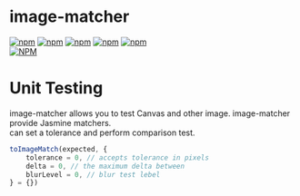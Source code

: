 # image-matcher

[![npm](https://img.shields.io/npm/l/image-matcher.svg)](https://www.npmjs.com/package/image-matcher)
[![npm](https://img.shields.io/npm/v/image-matcher.svg)](https://www.npmjs.com/package/image-matcher)
[![npm](https://img.shields.io/npm/dm/image-matcher.svg)](https://www.npmjs.com/package/image-matcher)
[![npm](https://img.shields.io/npm/dy/image-matcher.svg)](https://www.npmjs.com/package/image-matcher)
[![npm](https://img.shields.io/npm/dt/image-matcher.svg)](https://www.npmjs.com/package/image-matcher)  
[![NPM](https://nodei.co/npm/image-matcher.png?downloads=true&stars=true)](https://www.npmjs.com/package/image-matcher)


# Unit Testing

image-matcher allows you to test Canvas and other image. image-matcher provide Jasmine matchers.  
can set a tolerance and perform comparison test.

```js
toImageMatch(expected, {
	tolerance = 0, // accepts tolerance in pixels
	delta = 0, // the maximum delta between
	blurLevel = 0, // blur test lebel
} = {})
```
